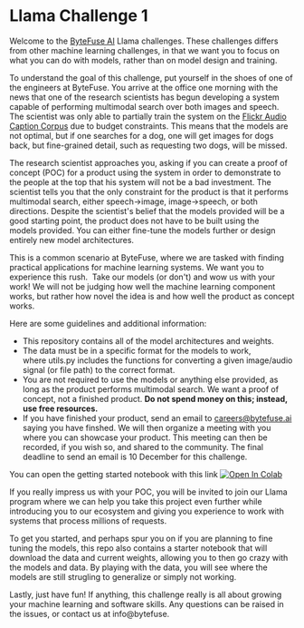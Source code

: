 # Llama Challenge 1

Welcome to the [ByteFuse AI](https://bytefuse.ai/) Llama challenges. These challenges differs from other machine learning challenges, in that we want you to focus on what you can do with models, rather than on model design and training.

To understand the goal of this challenge, put yourself in the shoes of one of the engineers at ByteFuse. You arrive at the office one morning with the news that one of the research scientists has begun developing a system capable of performing multimodal search over both images and speech. The scientist was only able to partially train the system on the [Flickr Audio Caption Corpus](https://groups.csail.mit.edu/sls/downloads/flickraudio/) due to budget constraints. This means that the models are not optimal, but if one searches for a dog, one will get images for dogs back, but fine-grained detail, such as requesting two dogs, will be missed.

The research scientist approaches you, asking if you can create a proof of concept (POC) for a product using the system in order to demonstrate to the people at the top that his system will not be a bad investment. The scientist tells you that the only constraint for the product is that it performs multimodal search, either speech->image, image->speech, or both directions. Despite the scientist's belief that the models provided will be a good starting point, the product does not have to be built using the models provided. You can either fine-tune the models further or design entirely new model architectures.

This is a common scenario at ByteFuse, where we are tasked with finding practical applications for machine learning systems. We want you to experience this rush.  Take our models (or don't) and wow us with your work! We will not be judging how well the machine learning component works, but rather how novel the idea is and how well the product as concept works.

Here are some guidelines and additional information:

* This repository contains all of the model architectures and weights.
* The data must be in a specific format for the models to work, where utils.py includes the functions for converting a given image/audio signal (or file path) to the correct format.
* You are not required to use the models or anything else provided, as long as the product performs multimodal search. We want a proof of concept, not a finished product. **Do not spend money on this; instead, use free resources.**
* If you have finished your product, send an email to careers@bytefuse.ai saying you have finshed. We will then organize a meeting with you where you can showcase your product. This meeting can then be recorded, if you wish so, and shared to the community. The final deadline to send an email is 10 December for this challenge.

You can open the getting started notebook with this link [![Open In Colab](https://colab.research.google.com/assets/colab-badge.svg)](https://colab.research.google.com/github/ByteFuse/indabax-2021/blob/main/llama-challenge/llama-challenge1-starter-kit.ipynb)

If you really impress us with your POC, you will be invited to join our Llama program where we can help you take this project even further while introducing you to our ecosystem and giving you experience to work with systems that process millions of requests. 

To get you started, and perhaps spur you on if you are planning to fine tuning the models, this repo also contains a starter notebook that will download the data and current weights, allowing you to then go crazy with the models and data. By playing with the data, you will see where the models are still strugling to generalize or simply not working. 

Lastly, just have fun! If anything, this challenge really is all about growing your machine learning and software skills. Any questions can be raised in the issues, or contact us at info@bytefuse.

